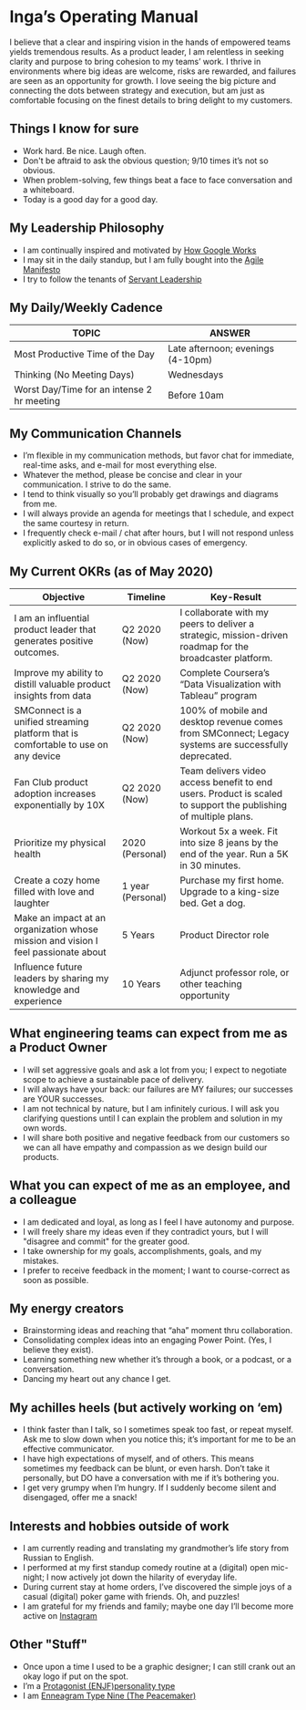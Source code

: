 # Inga’s Operating Manual
I believe that a clear and inspiring vision in the hands of empowered teams yields tremendous results. As a product leader, I am relentless in seeking clarity and purpose to bring cohesion to my teams’ work. I thrive in environments where big ideas are welcome, risks are rewarded, and failures are seen as an opportunity for growth. I love seeing the big picture and connecting the dots between strategy and execution, but am just as comfortable focusing on the finest details to bring delight to my customers. 


## Things I know for sure  
* Work hard. Be nice. Laugh often. 
* Don't be aftraid to ask the obvious question; 9/10 times it’s not so obvious. 
* When problem-solving, few things beat a face to face conversation and a whiteboard. 
* Today is a good day for a good day. 

## My Leadership Philosophy
* I am continually inspired and motivated by [How Google Works](https://www.youtube.com/watch?v=3oTVLjxBmik) 
* I may sit in the daily standup, but I am fully bought into the [Agile Manifesto](https://agilemanifesto.org/) 
* I try to follow the tenants of [Servant Leadership]( https://www.mindtools.com/pages/article/servant-leadership.htm)
 

## My Daily/Weekly Cadence
TOPIC | ANSWER
----- | -----
Most Productive Time of the Day | Late afternoon; evenings (4-10pm) 
Thinking (No Meeting Days) | Wednesdays 
Worst Day/Time for an intense 2 hr meeting | Before 10am  

## My Communication Channels
* I’m flexible in my communication methods, but favor chat for immediate, real-time asks, and e-mail for most everything else. 
* Whatever the method, please be concise and clear in your communication. I strive to do the same. 
* I tend to think visually so you’ll probably get drawings and diagrams from me.
* I will always provide an agenda for meetings that I schedule, and expect the same courtesy in return. 
* I frequently check e-mail / chat after hours, but I will not respond unless explicitly asked to do so, or in obvious cases of emergency. 


## My Current OKRs (as of May 2020)

Objective | Timeline | Key-Result
----- | ----- | -----
I am an influential product leader that generates positive outcomes. | Q2 2020 (Now) | I collaborate with my peers to deliver a strategic, mission-driven roadmap for the broadcaster platform.  
Improve my ability to distill valuable product insights from data | Q2 2020 (Now) | Complete Coursera’s “Data Visualization with Tableau” program 
SMConnect is a unified streaming platform that is comfortable to use on any device| Q2 2020 (Now) | 100% of mobile and desktop revenue comes from SMConnect; Legacy systems are successfully deprecated. 
Fan Club product adoption increases exponentially by 10X | Q2 2020 (Now) | Team delivers video access benefit to end users. Product is scaled to support the publishing of multiple plans. 
Prioritize my physical health | 2020 (Personal) | Workout 5x a week. Fit into size 8 jeans by the end of the year. Run a 5K in 30 minutes.  
Create a cozy home filled with love and laughter | 1 year (Personal)| Purchase my first home. Upgrade to a king-size bed. Get a dog. 
Make an impact at an organization whose mission and vision I feel passionate about | 5 Years | Product Director role
Influence future leaders by sharing my knowledge and experience| 10 Years | Adjunct professor role, or other teaching opportunity 


## What engineering teams can expect from me as a Product Owner 
* I will set aggressive goals and ask a lot from you; I expect to negotiate scope to achieve a sustainable pace of delivery. 
* I will always have your back: our failures are MY failures; our successes are YOUR successes. 
* I am not technical by nature, but I am infinitely curious. I will ask you clarifying questions until I can explain the problem and solution in my own words. 
* I will share both positive and negative feedback from our customers so we can all have empathy and compassion as we design build our products. 


## What you can expect of me as an employee, and a colleague  
* I am dedicated and loyal, as long as I feel I have autonomy and purpose. 
* I will freely share my ideas even if they contradict yours, but I will "disagree and commit" for the greater good. 
* I take ownership for my goals, accomplishments, goals, and my mistakes. 
* I prefer to receive feedback in the moment; I want to course-correct as soon as possible. 

## My energy creators
* Brainstorming ideas and reaching that “aha” moment thru collaboration.
* Consolidating complex ideas into an engaging Power Point. (Yes, I believe they exist). 
* Learning something new whether it’s through a book, or a podcast, or a conversation. 
* Dancing my heart out any chance I get. 


## My achilles heels (but actively working on ‘em)
* I think faster than I talk, so I sometimes speak too fast, or repeat myself.  Ask me to slow down when you notice this; it’s important for me to be an effective communicator. 
* I have high expectations of myself, and of others. This means sometimes my feedback can be blunt, or even harsh. Don’t take it personally, but DO have a conversation with me if it’s bothering you. 
* I get very grumpy when I’m hungry. If I suddenly become silent and disengaged, offer me a snack! 

## Interests and hobbies outside of work 
* I am currently reading and translating my grandmother’s life story from Russian to English. 
* I performed at my first standup comedy routine at a (digital) open mic-night; I now actively jot down the hilarity of everyday life. 
* During current stay at home orders, I’ve discovered the simple joys of a casual (digital) poker game with friends. Oh, and puzzles! 
* I am grateful for my friends and family; maybe one day I’ll become more active on [Instagram](https://www.instagram.com/inga_evenchik/
)


## Other "Stuff"
* Once upon a time I used to be a graphic designer; I can still crank out an okay logo if put on the spot. 
* I’m a [Protagonist (ENJF)personality type](https://www.16personalities.com/enfj-personality) 
* I am [Enneagram Type Nine (The Peacemaker)](https://www.enneagraminstitute.com/type-9) 
